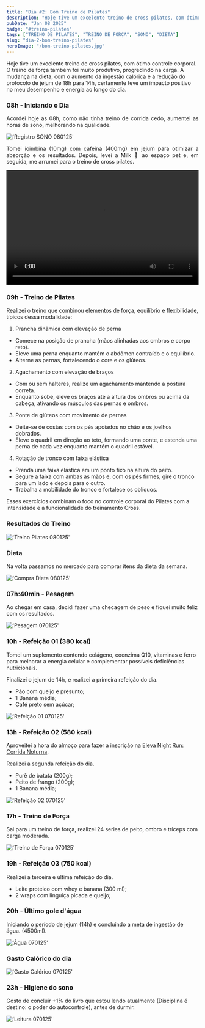 ```yaml
---
title: "Dia #2: Bom Treino de Pilates"
description: "Hoje tive um excelente treino de cross pilates, com ótimo controle corporal. O treino de força também foi muito produtivo, progredindo na carga. A mudança na dieta, com o aumento da ingestão calórica e a redução do protocolo de jejum de 18h para 14h, certamente teve um impacto positivo no meu desempenho e energia ao longo do dia."
pubDate: "Jan 08 2025"
badge: "#treino-pilates"
tags: ["TREINO DE PILATES", "TREINO DE FORÇA", "SONO", "DIETA"]
slug: "dia-2-bom-treino-pilates"
heroImage: "/bom-treino-pilates.jpg"
---
```


Hoje tive um excelente treino de cross pilates, com ótimo controle corporal. O treino de força também foi muito produtivo, progredindo na carga. A mudança na dieta, com o aumento da ingestão calórica e a redução do protocolo de jejum de 18h para 14h, certamente teve um impacto positivo no meu desempenho e energia ao longo do dia.

<h3>08h - Iniciando o Dia</h3>

<p style="text-align: justify">
    Acordei hoje as 08h, como não tinha treino de corrida cedo, aumentei as horas de sono, melhorando na qualidade.
</p>

!['Registro SONO 080125'](https://henriquesilva.dev/sono-080125.png "Registro SONO 08   0125")

<p style="text-align: justify">
    Tomei ioimbina (10mg) com cafeína (400mg) em jejum para otimizar a absorção e os resultados. Depois, levei a Milk 🐶 ao espaço pet e, em seguida, me arrumei para o treino de cross pilates.
</p>

<video controls style="width: 100%; height: 300px;">
  <source src="/milk-passeio.mp4" type="video/mp4">
  Seu navegador não suporta a tag de vídeo.
</video>

<h3>09h - Treino de Pilates</h3>

Realizei o treino que combinou elementos de força, equilíbrio e flexibilidade, típicos dessa modalidade:

1. Prancha dinâmica com elevação de perna

- Comece na posição de prancha (mãos alinhadas aos ombros e corpo reto).
- Eleve uma perna enquanto mantém o abdômen contraído e o equilíbrio.
- Alterne as pernas, fortalecendo o core e os glúteos.

2. Agachamento com elevação de braços

- Com ou sem halteres, realize um agachamento mantendo a postura correta.
- Enquanto sobe, eleve os braços até a altura dos ombros ou acima da cabeça, ativando os músculos das pernas e ombros.

3. Ponte de glúteos com movimento de pernas

- Deite-se de costas com os pés apoiados no chão e os joelhos dobrados.
- Eleve o quadril em direção ao teto, formando uma ponte, e estenda uma perna de cada vez enquanto mantém o quadril estável.

4. Rotação de tronco com faixa elástica

- Prenda uma faixa elástica em um ponto fixo na altura do peito.
- Segure a faixa com ambas as mãos e, com os pés firmes, gire o tronco para um lado e depois para o outro.
- Trabalha a mobilidade do tronco e fortalece os oblíquos.

Esses exercícios combinam o foco no controle corporal do Pilates com a intensidade e a funcionalidade do treinamento Cross.

<h3>Resultados do Treino</h3>

!['Treino Pilates 080125'](https://henriquesilva.dev/resultado-treino-pilates-080125.png "Treino Pilates 080125")

<h3>Dieta</h3>

Na volta passamos no mercado para comprar itens da dieta da semana.

!['Compra Dieta 080125'](https://henriquesilva.dev/compra-dieta-080125.png "Compra Dieta 080125")


<h3>07h:40min - Pesagem</h3>

Ao chegar em casa, decidi fazer uma checagem de peso e fiquei muito feliz com os resultados.

!['Pesagem 070125'](https://henriquesilva.dev/checagem-peso-070125.png "Pesagem 070125")

<h3>10h - Refeição 01 (380 kcal)</h3>

Tomei um suplemento contendo colágeno, coenzima Q10, vitaminas e ferro para melhorar a energia celular e complementar possíveis deficiências nutricionais.

Finalizei o jejum de 14h, e realizei a primeira refeição do dia.

- Pão com queijo e presunto;
- 1 Banana média;
- Café preto sem açúcar;

!['Refeição 01 070125'](https://henriquesilva.dev/refeicao-01-070125.png "Refeição 01 070125")


<h3>13h - Refeição 02 (580 kcal)</h3>

Aproveitei a hora do almoço para fazer a inscrição na [Eleva Night Run: Corrida Noturna](https://elevanutrition.com.br/eleva-running/).

Realizei a segunda refeição do dia.

- Purê de batata (200g);
- Peito de frango (200g);
- 1 Banana média;

!['Refeição 02 070125'](https://henriquesilva.dev/refeicao-02-070125.png "Refeição 02 070125")

<h3>17h - Treino de Força</h3>

Sai para um treino de força, realizei 24 series de peito, ombro e tríceps com carga moderada.

!['Treino de Força 070125'](https://henriquesilva.dev/treino-forca-070125.png "Treino de Força 070125")

<h3>19h - Refeição 03 (750 kcal)</h3>

Realizei a terceira e última refeição do dia.

- Leite proteico com whey e banana (300 ml);
- 2 wraps com linguiça picada e queijo;

<h3>20h - Último gole d'água</h3>

Iniciando o período de jejum (14h) e concluindo a meta de ingestão de água. (4500ml).

!['Água 070125'](https://henriquesilva.dev/agua-070125.png "Água 070125")

<h3>Gasto Calórico do dia</h3>

!['Gasto Calórico 070125'](https://henriquesilva.dev/gasto-calorico-070125.png "Gasto Calórico 070125")

<h3>23h - Higiene do sono </h3>

Gosto de concluir +1% do livro que estou lendo atualmente (Disciplina é destino: o poder do autocontrole), antes de durmir.

!['Leitura 070125'](https://henriquesilva.dev/leitura-070125.png "Leitura 070125")
